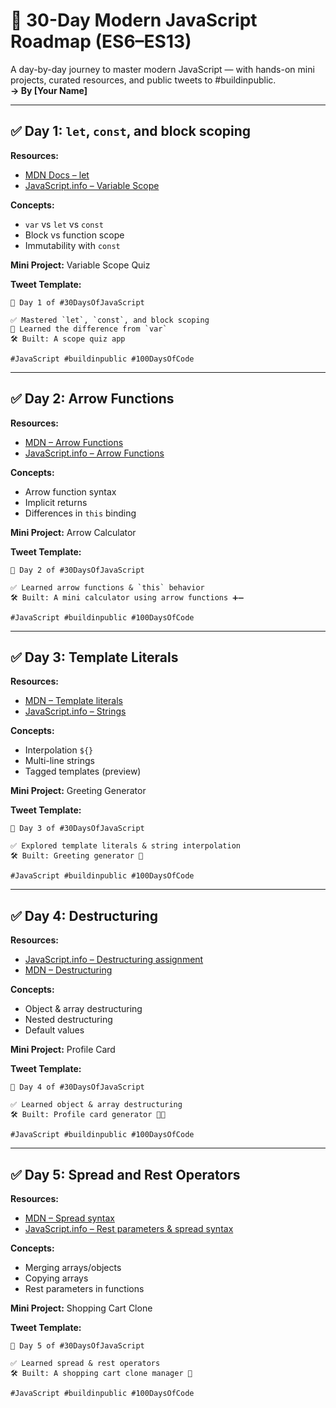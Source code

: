 
# 📅 30-Day Modern JavaScript Roadmap (ES6–ES13)

A day-by-day journey to master modern JavaScript — with hands-on mini projects, curated resources, and public tweets to #buildinpublic.  
**→ By [Your Name]**

---

## ✅ Day 1: `let`, `const`, and block scoping
**Resources:**  
- [MDN Docs – let](https://developer.mozilla.org/en-US/docs/Web/JavaScript/Reference/Statements/let)  
- [JavaScript.info – Variable Scope](https://javascript.info/variable-scope)

**Concepts:**  
- `var` vs `let` vs `const`  
- Block vs function scope  
- Immutability with `const`

**Mini Project:** Variable Scope Quiz

**Tweet Template:**  
```
🚀 Day 1 of #30DaysOfJavaScript

✅ Mastered `let`, `const`, and block scoping
🧠 Learned the difference from `var`
🛠️ Built: A scope quiz app

#JavaScript #buildinpublic #100DaysOfCode
```

---

## ✅ Day 2: Arrow Functions
**Resources:**  
- [MDN – Arrow Functions](https://developer.mozilla.org/en-US/docs/Web/JavaScript/Reference/Functions/Arrow_functions)  
- [JavaScript.info – Arrow Functions](https://javascript.info/arrow-functions-basics)

**Concepts:**  
- Arrow function syntax  
- Implicit returns  
- Differences in `this` binding

**Mini Project:** Arrow Calculator

**Tweet Template:**  
```
🚀 Day 2 of #30DaysOfJavaScript

✅ Learned arrow functions & `this` behavior
🛠️ Built: A mini calculator using arrow functions ➕➖

#JavaScript #buildinpublic #100DaysOfCode
```

---

## ✅ Day 3: Template Literals
**Resources:**  
- [MDN – Template literals](https://developer.mozilla.org/en-US/docs/Web/JavaScript/Reference/Template_literals)  
- [JavaScript.info – Strings](https://javascript.info/string)

**Concepts:**  
- Interpolation `${}`  
- Multi-line strings  
- Tagged templates (preview)

**Mini Project:** Greeting Generator

**Tweet Template:**  
```
🚀 Day 3 of #30DaysOfJavaScript

✅ Explored template literals & string interpolation
🛠️ Built: Greeting generator 🎉

#JavaScript #buildinpublic #100DaysOfCode
```

---

## ✅ Day 4: Destructuring
**Resources:**  
- [JavaScript.info – Destructuring assignment](https://javascript.info/destructuring-assignment)  
- [MDN – Destructuring](https://developer.mozilla.org/en-US/docs/Web/JavaScript/Reference/Operators/Destructuring_assignment)

**Concepts:**  
- Object & array destructuring  
- Nested destructuring  
- Default values

**Mini Project:** Profile Card

**Tweet Template:**  
```
🚀 Day 4 of #30DaysOfJavaScript

✅ Learned object & array destructuring
🛠️ Built: Profile card generator 🧑‍💼

#JavaScript #buildinpublic #100DaysOfCode
```

---

## ✅ Day 5: Spread and Rest Operators
**Resources:**  
- [MDN – Spread syntax](https://developer.mozilla.org/en-US/docs/Web/JavaScript/Reference/Operators/Spread_syntax)  
- [JavaScript.info – Rest parameters & spread syntax](https://javascript.info/rest-parameters-spread)

**Concepts:**  
- Merging arrays/objects  
- Copying arrays  
- Rest parameters in functions

**Mini Project:** Shopping Cart Clone

**Tweet Template:**  
```
🚀 Day 5 of #30DaysOfJavaScript

✅ Learned spread & rest operators
🛠️ Built: A shopping cart clone manager 🛒

#JavaScript #buildinpublic #100DaysOfCode
```
